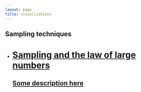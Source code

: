 ```yaml
---
layout: page
title: visualizations
---
```


## Sampling techniques

<ul class="posts__list">
<li>
  <a href="{{ site.baseurl }}/visualizations/sampling">
  <h1 class="post__title">Sampling and the law of large numbers</h1>
  <h2 class="post__headline">Some description here</h2>
  </a>
</li>
</ul>
